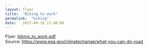 ```yaml
---
layout: flyer
title:  "Biking to work"
permalink:  "biking"
date:   2017-04-16 17:40:00
---
```


Flyer: [biking_to_work.pdf](/flyers/biking_to_work.pdf)<br>
Source: <https://www.epa.gov/climatechange/what-you-can-do-road>
